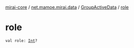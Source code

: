 [mirai-core](../../index.md) / [net.mamoe.mirai.data](../index.md) / [GroupActiveData](index.md) / [role](./role.md)

# role

`val role: `[`Int`](https://kotlinlang.org/api/latest/jvm/stdlib/kotlin/-int/index.html)`?`